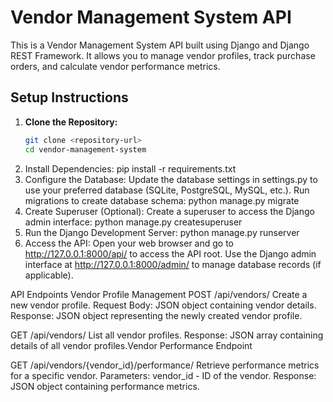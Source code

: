 # Vendor Management System API

This is a Vendor Management System API built using Django and Django REST Framework. It allows you to manage vendor profiles, track purchase orders, and calculate vendor performance metrics.

## Setup Instructions

1. **Clone the Repository:**
   ```bash
   git clone <repository-url>
   cd vendor-management-system
2. Install Dependencies:
pip install -r requirements.txt
3. Configure the Database:
Update the database settings in settings.py to use your preferred database (SQLite, PostgreSQL, MySQL, etc.).
Run migrations to create database schema:
python manage.py migrate
4. Create Superuser (Optional):
Create a superuser to access the Django admin interface:
python manage.py createsuperuser
5. Run the Django Development Server:
   python manage.py runserver
6. Access the API:
Open your web browser and go to http://127.0.0.1:8000/api/ to access the API root.
Use the Django admin interface at http://127.0.0.1:8000/admin/ to manage database records (if applicable).

API Endpoints
Vendor Profile Management
POST /api/vendors/
Create a new vendor profile.
Request Body: JSON object containing vendor details.
Response: JSON object representing the newly created vendor profile.


GET /api/vendors/
List all vendor profiles.
Response: JSON array containing details of all vendor profiles.Vendor Performance Endpoint

GET /api/vendors/{vendor_id}/performance/
Retrieve performance metrics for a specific vendor.
Parameters: vendor_id - ID of the vendor.
Response: JSON object containing performance metrics.
